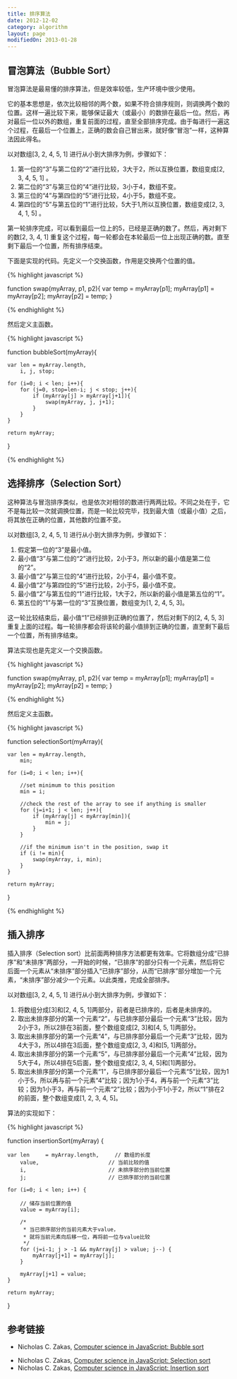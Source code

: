 ```yaml
---
title: 排序算法
date: 2012-12-02
category: algorithm
layout: page
modifiedOn: 2013-01-28
---
```


## 冒泡算法（Bubble Sort）

冒泡算法是最易懂的排序算法，但是效率较低，生产环境中很少使用。

它的基本思想是，依次比较相邻的两个数，如果不符合排序规则，则调换两个数的位置。这样一遍比较下来，能够保证最大（或最小）的数排在最后一位。然后，再对最后一位以外的数组，重复前面的过程，直至全部排序完成。由于每进行一遍这个过程，在最后一个位置上，正确的数会自己冒出来，就好像“冒泡”一样，这种算法因此得名。

以对数组[3, 2, 4, 5, 1] 进行从小到大排序为例，步骤如下：

1. 第一位的“3”与第二位的“2”进行比较，3大于2，所以互换位置，数组变成[2, 3, 4, 5, 1] 。
2. 第二位的“3”与第三位的“4”进行比较，3小于4，数组不变。
3. 第三位的“4”与第四位的“5”进行比较，4小于5，数组不变。
4. 第四位的“5”与第五位的“1”进行比较，5大于1,所以互换位置，数组变成[2, 3, 4, 1, 5] 。

第一轮排序完成，可以看到最后一位上的5，已经是正确的数了。然后，再对剩下的数[2, 3, 4, 1] 重复这个过程，每一轮都会在本轮最后一位上出现正确的数。直至剩下最后一个位置，所有排序结束。

下面是实现的代码。先定义一个交换函数，作用是交换两个位置的值。

{% highlight javascript %}

function swap(myArray, p1, p2){
    var temp = myArray[p1];
    myArray[p1] = myArray[p2];
    myArray[p2] = temp;
}

{% endhighlight %}

然后定义主函数。

{% highlight javascript %}

function bubbleSort(myArray){

    var len = myArray.length,
        i, j, stop;

    for (i=0; i < len; i++){
        for (j=0, stop=len-i; j < stop; j++){
            if (myArray[j] > myArray[j+1]){
                swap(myArray, j, j+1);
            }
        }
    }

    return myArray;
}

{% endhighlight %}

## 选择排序（Selection Sort）

这种算法与冒泡排序类似，也是依次对相邻的数进行两两比较。不同之处在于，它不是每比较一次就调换位置，而是一轮比较完毕，找到最大值（或最小值）之后，将其放在正确的位置，其他数的位置不变。

以对数组[3, 2, 4, 5, 1] 进行从小到大排序为例，步骤如下：

1. 假定第一位的“3”是最小值。
2. 最小值“3”与第二位的“2”进行比较，2小于3，所以新的最小值是第二位的“2”。
3. 最小值“2”与第三位的“4”进行比较，2小于4，最小值不变。
4. 最小值“2”与第四位的“5”进行比较，2小于5，最小值不变。
5. 最小值“2”与第五位的“1”进行比较，1大于2，所以新的最小值是第五位的“1”。
6. 第五位的“1”与第一位的“3”互换位置，数组变为[1, 2, 4, 5, 3]。

这一轮比较结束后，最小值“1”已经排到正确的位置了，然后对剩下的[2, 4, 5, 3]重复上面的过程。每一轮排序都会将该轮的最小值排到正确的位置，直至剩下最后一个位置，所有排序结束。

算法实现也是先定义一个交换函数。

{% highlight javascript %}

function swap(myArray, p1, p2){
    var temp = myArray[p1];
    myArray[p1] = myArray[p2];
    myArray[p2] = temp;
}

{% endhighlight %}

然后定义主函数。

{% highlight javascript %}

function selectionSort(myArray){

    var len = myArray.length,
        min;

    for (i=0; i < len; i++){

        //set minimum to this position
        min = i;

        //check the rest of the array to see if anything is smaller
        for (j=i+1; j < len; j++){
            if (myArray[j] < myArray[min]){
                min = j;
            }
        }

        //if the minimum isn't in the position, swap it
        if (i != min){
            swap(myArray, i, min);
        }
    }

    return myArray;
}

{% endhighlight %}

## 插入排序

插入排序（Selection sort）比前面两种排序方法都更有效率。它将数组分成“已排序”和“未排序”两部分，一开始的时候，“已排序”的部分只有一个元素，然后将它后面一个元素从“未排序”部分插入“已排序”部分，从而“已排序”部分增加一个元素，“未排序”部分减少一个元素。以此类推，完成全部排序。

以对数组[3, 2, 4, 5, 1] 进行从小到大排序为例，步骤如下：

1. 将数组分成[3]和[2, 4, 5, 1]两部分，前者是已排序的，后者是未排序的。
2. 取出未排序部分的第一个元素“2”，与已排序部分最后一个元素“3”比较，因为2小于3，所以2排在3前面，整个数组变成[2, 3]和[4, 5, 1]两部分。
3. 取出未排序部分的第一个元素“4”，与已排序部分最后一个元素“3”比较，因为4大于3，所以4排在3后面，整个数组变成[2, 3, 4]和[5, 1]两部分。
4. 取出未排序部分的第一个元素“5”，与已排序部分最后一个元素“4”比较，因为5大于4，所以4排在5后面，整个数组变成[2, 3, 4, 5]和[1]两部分。
5. 取出未排序部分的第一个元素“1”，与已排序部分最后一个元素“5”比较，因为1小于5，所以再与前一个元素“4”比较；因为1小于4，再与前一个元素“3”比较；因为1小于3，再与前一个元素“2”比较；因为小于1小于2，所以“1”排在2的前面，整个数组变成[1, 2, 3, 4, 5]。

算法的实现如下：

{% highlight javascript %}

function insertionSort(myArray) {

    var len     = myArray.length,     // 数组的长度
        value,                      // 当前比较的值
        i,                          // 未排序部分的当前位置
        j;                          // 已排序部分的当前位置
    
    for (i=0; i < len; i++) {
    
        // 储存当前位置的值
        value = myArray[i];
        
        /*
         * 当已排序部分的当前元素大于value，
         * 就将当前元素向后移一位，再将前一位与value比较
         */
        for (j=i-1; j > -1 && myArray[j] > value; j--) {
            myArray[j+1] = myArray[j];
        }

        myArray[j+1] = value;
    }
    
    return myArray;
}

## 参考链接

* Nicholas C. Zakas, [Computer science in JavaScript: Bubble sort](http://www.nczonline.net/blog/2009/05/26/computer-science-in-javascript-bubble-sort/) 
- Nicholas C. Zakas, [Computer science in JavaScript: Selection sort](http://www.nczonline.net/blog/2012/09/17/computer-science-in-javascript-insertion-sort/)
- Nicholas C. Zakas, [Computer science in JavaScript: Insertion sort](http://www.nczonline.net/blog/2012/09/17/computer-science-in-javascript-insertion-sort/)
